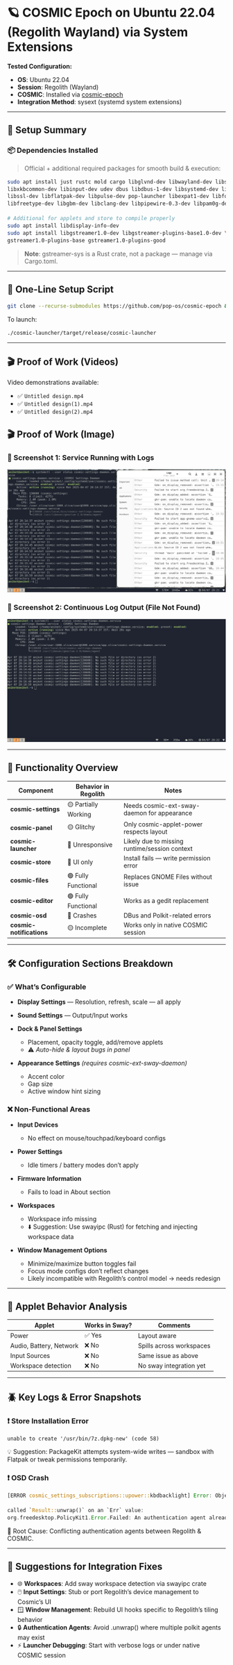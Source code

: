 
# 🪐 COSMIC Epoch on Ubuntu 22.04 (Regolith Wayland) via System Extensions

**Tested Configuration:**  
- **OS**: Ubuntu 22.04  
- **Session**: Regolith (Wayland)  
- **COSMIC**: Installed via [cosmic-epoch](https://github.com/pop-os/cosmic-epoch)  
- **Integration Method**: sysext (systemd system extensions)

---

## 🧩 Setup Summary

### 📦 Dependencies Installed

> Official + additional required packages for smooth build & execution:

```bash
sudo apt install just rustc mold cargo libglvnd-dev libwayland-dev libseat-dev \
libxkbcommon-dev libinput-dev udev dbus libdbus-1-dev libsystemd-dev libpixman-1-dev \
libssl-dev libflatpak-dev libpulse-dev pop-launcher libexpat1-dev libfontconfig-dev \
libfreetype-dev libgbm-dev libclang-dev libpipewire-0.3-dev libpam0g-dev -y

# Additional for applets and store to compile properly
sudo apt install libdisplay-info-dev
sudo apt install libgstreamer1.0-dev libgstreamer-plugins-base1.0-dev \
gstreamer1.0-plugins-base gstreamer1.0-plugins-good
```

> **Note**: gstreamer-sys is a Rust crate, not a package — manage via Cargo.toml.

---

## 🚀 One-Line Setup Script

```bash
git clone --recurse-submodules https://github.com/pop-os/cosmic-epoch && cd cosmic-epoch && just sysext
```

To launch:
```bash
./cosmic-launcher/target/release/cosmic-launcher
```

---

## 🎬 Proof of Work (Videos)

Video demonstrations available:

- ✅ `Untitled design.mp4`
- ✅ `Untitled design(1).mp4`
- ✅ `Untitled design(2).mp4`

  

## 🎬 Proof of Work (Image)


### 📸 Screenshot 1: Service Running with Logs

![COSMIC Settings Daemon - Running](./Screenshot%20from%202025-04-07%2020-21-51.png)

### 📸 Screenshot 2: Continuous Log Output (File Not Found)

![COSMIC Settings Daemon - Log Output](./Screenshot%20from%202025-04-07%2020-22-08.png)

---

## 🌈 Functionality Overview

| Component                 | Behavior in Regolith | Notes |
|--------------------------|----------------------|-------|
| **cosmic-settings**      | 🟡 Partially Working  | Needs cosmic-ext-sway-daemon for appearance |
| **cosmic-panel**         | 🟡 Glitchy            | Only cosmic-applet-power respects layout |
| **cosmic-launcher**      | 🔴 Unresponsive       | Likely due to missing runtime/session context |
| **cosmic-store**         | 🔴 UI only            | Install fails — write permission error |
| **cosmic-files**         | 🟢 Fully Functional    | Replaces GNOME Files without issue |
| **cosmic-editor**        | 🟢 Fully Functional    | Works as a gedit replacement |
| **cosmic-osd**           | 🔴 Crashes            | DBus and Polkit-related errors |
| **cosmic-notifications** | 🟡 Incomplete          | Works only in native COSMIC session |

---

## 🛠️ Configuration Sections Breakdown

### ✅ **What’s Configurable**

- **Display Settings** — Resolution, refresh, scale — all apply
- **Sound Settings** — Output/Input works
- **Dock & Panel Settings**  
  - Placement, opacity toggle, add/remove applets  
  - ⚠️ *Auto-hide & layout bugs in panel*

- **Appearance Settings** *(requires cosmic-ext-sway-daemon)*  
  - Accent color  
  - Gap size  
  - Active window hint sizing

### ❌ **Non-Functional Areas**

- **Input Devices**  
  - No effect on mouse/touchpad/keyboard configs

- **Power Settings**  
  - Idle timers / battery modes don’t apply

- **Firmware Information**  
  - Fails to load in About section

- **Workspaces**  
  - Workspace info missing  
  - ⬇️ Suggestion: Use swayipc (Rust) for fetching and injecting workspace data

- **Window Management Options**  
  - Minimize/maximize button toggles fail  
  - Focus mode configs don’t reflect changes  
  - Likely incompatible with Regolith’s control model → needs redesign

---

## 🧪 Applet Behavior Analysis

| Applet                   | Works in Sway? | Comments |
|--------------------------|----------------|----------|
| Power                    | ✅ Yes          | Layout aware |
| Audio, Battery, Network  | ❌ No           | Spills across workspaces |
| Input Sources            | ❌ No           | Same issue as above |
| Workspace detection      | ❌ No           | No sway integration yet |

---

## 🪲 Key Logs & Error Snapshots

### ❗ Store Installation Error

```text
unable to create '/usr/bin/7z.dpkg-new' (code 58)
```

💡 Suggestion: PackageKit attempts system-wide writes — sandbox with Flatpak or tweak permissions temporarily.

### ❗ OSD Crash

```rust
[ERROR cosmic_settings_subscriptions::upower::kbdbacklight] Error: Object does not exist at path “/org/freedesktop/UPower/KbdBacklight”

called `Result::unwrap()` on an `Err` value:
org.freedesktop.PolicyKit1.Error.Failed: An authentication agent already exists
```

🧠 Root Cause: Conflicting authentication agents between Regolith & COSMIC.

---

## 🧬 Suggestions for Integration Fixes

- 🌐 **Workspaces**: Add sway workspace detection via swayipc crate
- 🖱️ **Input Settings**: Stub or port Regolith’s device management to Cosmic’s UI
- 🪟 **Window Management**: Rebuild UI hooks specific to Regolith’s tiling behavior
- 🔒 **Authentication Agents**: Avoid .unwrap() where multiple polkit agents may exist
- ⚡ **Launcher Debugging**: Start with verbose logs or under native COSMIC session
